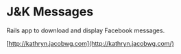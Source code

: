 # J&K Messages

Rails app to download and display Facebook messages.

[http://kathryn.jacobwg.com](http://kathryn.jacobwg.com/)